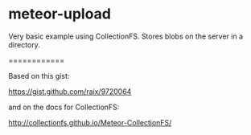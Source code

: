 meteor-upload
=============

Very basic example using CollectionFS. Stores blobs on the server in a directory. 

============

Based on this gist:

https://gist.github.com/raix/9720064

and on the docs for CollectionFS:

http://collectionfs.github.io/Meteor-CollectionFS/
